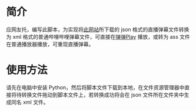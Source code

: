 # 简介
应网友托，编写此脚本，为实现将[此网站](https://matsuri.icu/)所下载的 json 格式的直播弹幕文件转换为 xml 格式的普通哔哩哔哩弹幕文件，可直接在[弹弹Play](http://www.dandanplay.com/) 播放，或转为 ass 文件在普通播放器播放，可重现直播弹幕。
# 使用方法
请先在电脑中安装 Python，然后将脚本文件下载到本地，在文件资源管理器中直接将待转换文件拖动到脚本文件上，若转换成功将会在 json 文件所在文件夹中生成同名 xml 文件。
